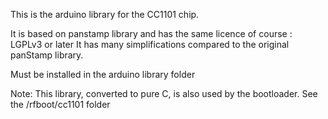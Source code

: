 This is the arduino library for the CC1101 chip.

It is based on panstamp library and has the same licence of course : LGPLv3 or later
It has many simplifications compared to the original panStamp library.

Must be installed in the arduino library folder

Note:
This library, converted to pure C, is also used by the bootloader. See the /rfboot/cc1101
folder

